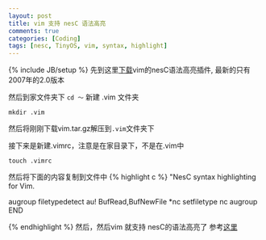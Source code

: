 ```yaml
---
layout: post
title: vim 支持 nesC 语法高亮
comments: true
categories: [Coding]
tags: [nesc, TinyOS, vim, syntax, highlight]
---
```

{% include JB/setup %}
先到这里[下载](http://bit.ly/vI8fj7)vim的nesC语法高亮插件, 最新的只有2007年的2.0版本

然后到家文件夹下 `cd ～` 新建 .vim 文件夹

`mkdir .vim` 

然后将刚刚下载vim.tar.gz解压到`.vim`文件夹下

接下来是新建.vimrc，注意是在家目录下，不是在.vim中 

`touch .vimrc`

然后将下面的内容复制到文件中
{% highlight c %}
"NesC syntax highlighting for Vim.

augroup filetypedetect
au! BufRead,BufNewFile *nc setfiletype nc
augroup END

{% endhighlight %}
然后，然后vim 就支持 nesC的语法高亮了
参考[这里](http://bit.ly/sb9Bby)
